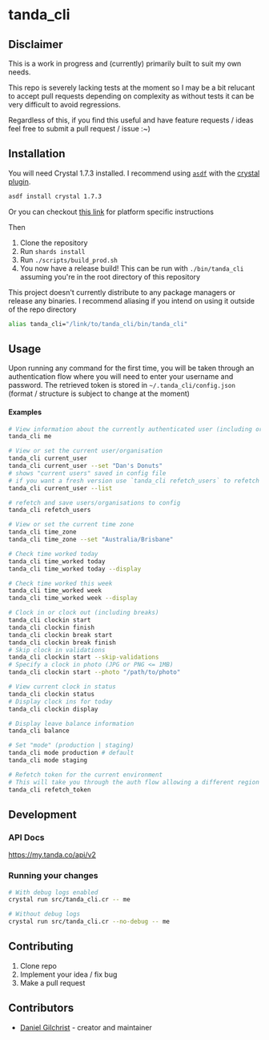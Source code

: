 # tanda_cli

## Disclaimer
This is a work in progress and (currently) primarily built to suit my own needs.

This repo is severely lacking tests at the moment so I may be a bit relucant to accept pull requests depending on complexity as without tests it can be very difficult to avoid regressions.

Regardless of this, if you find this useful and have feature requests / ideas feel free to submit a pull request / issue :~)

## Installation

You will need Crystal 1.7.3 installed. I recommend using [`asdf`](https://github.com/asdf-vm/asdf) with the [crystal plugin](https://github.com/asdf-community/asdf-crystal).
```sh
asdf install crystal 1.7.3
```
Or you can checkout [this link](https://crystal-lang.org/install/) for platform specific instructions

Then
1. Clone the repository
2. Run `shards install`
3. Run `./scripts/build_prod.sh`
4. You now have a release build! This can be run with `./bin/tanda_cli` assuming you're in the root directory of this repository

This project doesn't currently distribute to any package managers or release any binaries.
I recommend aliasing if you intend on using it outside of the repo directory
```sh
alias tanda_cli="/link/to/tanda_cli/bin/tanda_cli"
```

## Usage
Upon running any command for the first time, you will be taken through an authentication flow where you will need to enter your username and password.
The retrieved token is stored in `~/.tanda_cli/config.json` (format / structure is subject to change at the moment)

#### Examples
```sh
# View information about the currently authenticated user (including organisations)
tanda_cli me

# View or set the current user/organisation
tanda_cli current_user
tanda_cli current_user --set "Dan's Donuts"
# shows "current users" saved in config file
# if you want a fresh version use `tanda_cli refetch_users` to refetch from API or `tanda_cli me` to view from API
tanda_cli current_user --list

# refetch and save users/organisations to config
tanda_cli refetch_users

# View or set the current time zone
tanda_cli time_zone
tanda_cli time_zone --set "Australia/Brisbane"

# Check time worked today
tanda_cli time_worked today
tanda_cli time_worked today --display

# Check time worked this week
tanda_cli time_worked week
tanda_cli time_worked week --display

# Clock in or clock out (including breaks)
tanda_cli clockin start
tanda_cli clockin finish
tanda_cli clockin break start
tanda_cli clockin break finish
# Skip clock in validations
tanda_cli clockin start --skip-validations
# Specify a clock in photo (JPG or PNG <= 1MB)
tanda_cli clockin start --photo "/path/to/photo"

# View current clock in status
tanda_cli clockin status
# Display clock ins for today
tanda_cli clockin display

# Display leave balance information
tanda_cli balance

# Set "mode" (production | staging)
tanda_cli mode production # default
tanda_cli mode staging

# Refetch token for the current environment
# This will take you through the auth flow allowing a different region to be selected as well
tanda_cli refetch_token
```

## Development

### API Docs
https://my.tanda.co/api/v2

### Running your changes
```sh
# With debug logs enabled
crystal run src/tanda_cli.cr -- me

# Without debug logs
crystal run src/tanda_cli.cr --no-debug -- me
```

## Contributing

1. Clone repo
2. Implement your idea / fix bug
3. Make a pull request

## Contributors

- [Daniel Gilchrist](https://github.com/DanielGilchrist) - creator and maintainer

